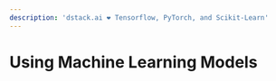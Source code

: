 ```yaml
---
description: 'dstack.ai ❤️ Tensorflow, PyTorch, and Scikit-Learn'
---
```


# Using Machine Learning Models

